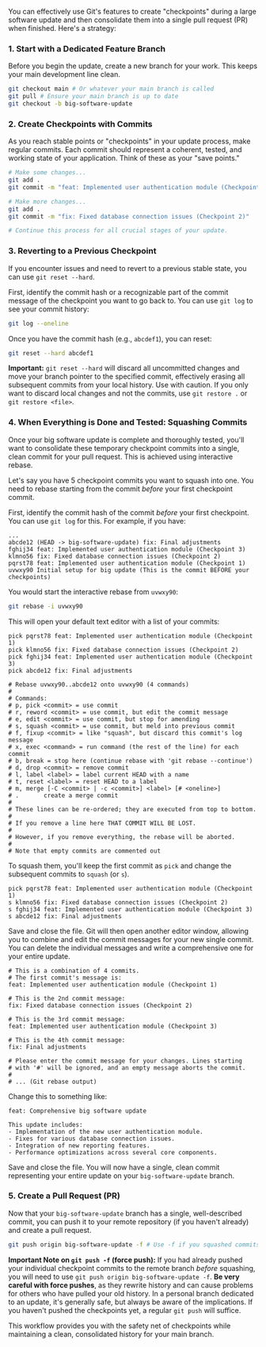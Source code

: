 You can effectively use Git's features to create "checkpoints" during a large software update and then consolidate them into a single pull request (PR) when finished. Here's a strategy:

### 1\. **Start with a Dedicated Feature Branch**

Before you begin the update, create a new branch for your work. This keeps your main development line clean.

```bash
git checkout main # Or whatever your main branch is called
git pull # Ensure your main branch is up to date
git checkout -b big-software-update
```

### 2\. **Create Checkpoints with Commits**

As you reach stable points or "checkpoints" in your update process, make regular commits. Each commit should represent a coherent, tested, and working state of your application. Think of these as your "save points."

```bash
# Make some changes...
git add .
git commit -m "feat: Implemented user authentication module (Checkpoint 1)"

# Make more changes...
git add .
git commit -m "fix: Fixed database connection issues (Checkpoint 2)"

# Continue this process for all crucial stages of your update.
```

### 3\. **Reverting to a Previous Checkpoint**

If you encounter issues and need to revert to a previous stable state, you can use `git reset --hard`.

First, identify the commit hash or a recognizable part of the commit message of the checkpoint you want to go back to. You can use `git log` to see your commit history:

```bash
git log --oneline
```

Once you have the commit hash (e.g., `abcdef1`), you can reset:

```bash
git reset --hard abcdef1
```

**Important:** `git reset --hard` will discard all uncommitted changes and move your branch pointer to the specified commit, effectively erasing all subsequent commits from your local history. Use with caution. If you only want to discard local changes and not the commits, use `git restore .` or `git restore <file>`.

### 4\. **When Everything is Done and Tested: Squashing Commits**

Once your big software update is complete and thoroughly tested, you'll want to consolidate these temporary checkpoint commits into a single, clean commit for your pull request. This is achieved using interactive rebase.

Let's say you have 5 checkpoint commits you want to squash into one. You need to rebase starting from the commit *before* your first checkpoint commit.

First, identify the commit hash of the commit *before* your first checkpoint. You can use `git log` for this. For example, if you have:

```
...
abcde12 (HEAD -> big-software-update) fix: Final adjustments
fghij34 feat: Implemented user authentication module (Checkpoint 3)
klmno56 fix: Fixed database connection issues (Checkpoint 2)
pqrst78 feat: Implemented user authentication module (Checkpoint 1)
uvwxy90 Initial setup for big update (This is the commit BEFORE your checkpoints)
```

You would start the interactive rebase from `uvwxy90`:

```bash
git rebase -i uvwxy90
```

This will open your default text editor with a list of your commits:

```
pick pqrst78 feat: Implemented user authentication module (Checkpoint 1)
pick klmno56 fix: Fixed database connection issues (Checkpoint 2)
pick fghij34 feat: Implemented user authentication module (Checkpoint 3)
pick abcde12 fix: Final adjustments

# Rebase uvwxy90..abcde12 onto uvwxy90 (4 commands)
#
# Commands:
# p, pick <commit> = use commit
# r, reword <commit> = use commit, but edit the commit message
# e, edit <commit> = use commit, but stop for amending
# s, squash <commit> = use commit, but meld into previous commit
# f, fixup <commit> = like "squash", but discard this commit's log message
# x, exec <command> = run command (the rest of the line) for each commit
# b, break = stop here (continue rebase with 'git rebase --continue')
# d, drop <commit> = remove commit
# l, label <label> = label current HEAD with a name
# t, reset <label> = reset HEAD to a label
# m, merge [-C <commit> | -c <commit>] <label> [# <oneline>]
# .       create a merge commit
#
# These lines can be re-ordered; they are executed from top to bottom.
#
# If you remove a line here THAT COMMIT WILL BE LOST.
#
# However, if you remove everything, the rebase will be aborted.
#
# Note that empty commits are commented out
```

To squash them, you'll keep the first commit as `pick` and change the subsequent commits to `squash` (or `s`).

```
pick pqrst78 feat: Implemented user authentication module (Checkpoint 1)
s klmno56 fix: Fixed database connection issues (Checkpoint 2)
s fghij34 feat: Implemented user authentication module (Checkpoint 3)
s abcde12 fix: Final adjustments
```

Save and close the file. Git will then open another editor window, allowing you to combine and edit the commit messages for your new single commit. You can delete the individual messages and write a comprehensive one for your entire update.

```
# This is a combination of 4 commits.
# The first commit's message is:
feat: Implemented user authentication module (Checkpoint 1)

# This is the 2nd commit message:
fix: Fixed database connection issues (Checkpoint 2)

# This is the 3rd commit message:
feat: Implemented user authentication module (Checkpoint 3)

# This is the 4th commit message:
fix: Final adjustments

# Please enter the commit message for your changes. Lines starting
# with '#' will be ignored, and an empty message aborts the commit.
#
# ... (Git rebase output)
```

Change this to something like:

```
feat: Comprehensive big software update

This update includes:
- Implementation of the new user authentication module.
- Fixes for various database connection issues.
- Integration of new reporting features.
- Performance optimizations across several core components.
```

Save and close the file. You will now have a single, clean commit representing your entire update on your `big-software-update` branch.

### 5\. **Create a Pull Request (PR)**

Now that your `big-software-update` branch has a single, well-described commit, you can push it to your remote repository (if you haven't already) and create a pull request.

```bash
git push origin big-software-update -f # Use -f if you squashed commits already pushed
```

**Important Note on `git push -f` (force push):** If you had already pushed your individual checkpoint commits to the remote branch *before* squashing, you will need to use `git push origin big-software-update -f`. **Be very careful with force pushes**, as they rewrite history and can cause problems for others who have pulled your old history. In a personal branch dedicated to an update, it's generally safe, but always be aware of the implications. If you haven't pushed the checkpoints yet, a regular `git push` will suffice.

This workflow provides you with the safety net of checkpoints while maintaining a clean, consolidated history for your main branch.
